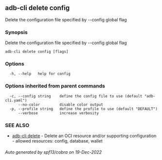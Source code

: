 ## adb-cli delete config

Delete the configuration file specified by --config global flag

### Synopsis

Delete the configuration file specified by --config global flag

```
adb-cli delete config [flags]
```

### Options

```
  -h, --help   help for config
```

### Options inherited from parent commands

```
  -c, --config string    define the config file to use (default "adb-cli.yaml")
      --no-color         disable color output
  -p, --profile string   define the profile to use (default "DEFAULT")
      --verbose          increase verbosity
```

### SEE ALSO

* [adb-cli delete](adb-cli_delete.md)	 - Delete an OCI resource and/or supporting configuration - allowed resources: config, database, wallet

###### Auto generated by spf13/cobra on 19-Dec-2022
